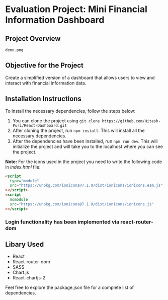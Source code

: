 # Evaluation Project: Mini Financial Information Dashboard

## Project Overview

`demo.png`

## Objective for the Project

Create a simplified version of a dashboard that allows users to view and interact with financial information data.

## Installation Instructions

To install the necessary dependencies, follow the steps below:

1. You can clone the project using `git clone https://github.com/Hitesh-Puri/React-Dashboard.git`
2. After cloning the project, run `npm install`. This will install all the necessary dependencies.
3. After the dependencies have been installed, run `npm run dev`. This will initialize the project and will take you to the localhost where you can see the project.

**Note:** For the icons used in the project you need to write the following code in _index.html_ file:

```html
<script
  type="module"
  src="https://unpkg.com/ionicons@7.1.0/dist/ionicons/ionicons.esm.js"
></script>
<script
  nomodule
  src="https://unpkg.com/ionicons@7.1.0/dist/ionicons/ionicons.js"
></script>
```

### Login functionality has been implemented via react-router-dom

## Libary Used

- React
- React-router-dom
- SASS
- Chart.js
- React-chartjs-2

Feel free to explore the package.json file for a complete list of dependencies.
